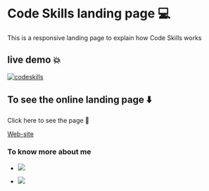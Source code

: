 # Code Skills landing page :computer:

This is a responsive landing page to explain how Code Skills works

## live demo :boom:

[![codeskills](http://img.youtube.com/vi/7LnMswlAfwg/0.jpg)](https://www.youtube.com/watch?app=desktop&v=7LnMswlAfwg "Audi R8")

## To see the online landing page :arrow_down:

Click here to see the page :checkered_flag:

[Web-site](https://code-skills-landing.vercel.app/ "code-skills")

### To know more about me

- <a href="https://twitter.com/NaranjoSteffany"><img src="https://img.shields.io/badge/Twitter-1DA1F2?style=for-the-badge&logo=twitter&logoColor=white"/></a>

- <a href="https://www.linkedin.com/in/steffany-naranjo-vargas"><img src="https://img.shields.io/badge/LinkedIn-0077B5?style=for-the-badge&logo=linkedin&logoColor=white"/></a>

